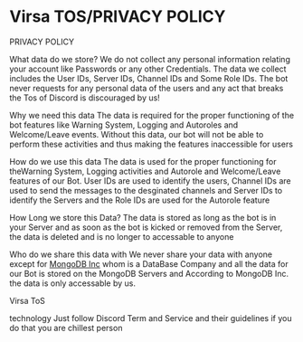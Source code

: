 # Virsa TOS/PRIVACY POLICY 


PRIVACY POLICY 

What data do we store?
We do not collect any personal information relating your account like Passwords or any other Credentials. The data we collect includes the User IDs, Server IDs, Channel IDs and Some Role IDs. The bot never requests for any personal data of the users and any act that breaks the Tos of Discord is discouraged by us!

Why we need this data
The data is required for the proper functioning of the bot features like Warning System, Logging and Autoroles and Welcome/Leave events. Without this data, our bot will not be able to perform these activities and thus making the features inaccessible for users

How do we use this data
The data is used for the proper functioning for theWarning System, Logging activities and Autorole and Welcome/Leave features of our Bot. User IDs are used to identify the users, Channel IDs are used to send the messages to the desginated channels and Server IDs to identify the Servers and the Role IDs are used for the Autorole feature

How Long we store this Data?
The data is stored as long as the bot is in your Server and as soon as the bot is kicked or removed from the Server, the data is deleted and is no longer to accessable to anyone

Who do we share this data with
We never share your data with anyone except for [MongoDB Inc](https://mongodb.com) whom is a DataBase Company and all the data for our Bot is stored on the MongoDB Servers and According to MongoDB Inc. the data is only accessable by us.


Virsa ToS 

technology Just follow Discord Term and Service and their guidelines if you do that you are chillest person
